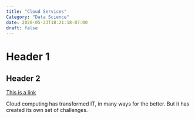```yaml
---
title: "Cloud Services"
Category: "Data Science"
date: 2020-05-23T18:21:18-07:00
draft: false
---
```


# Header 1
## Header 2

[This is a link](http://www.google.com)

Cloud computing has transformed IT, in many ways for the better. But it has created its own set of challenges.
